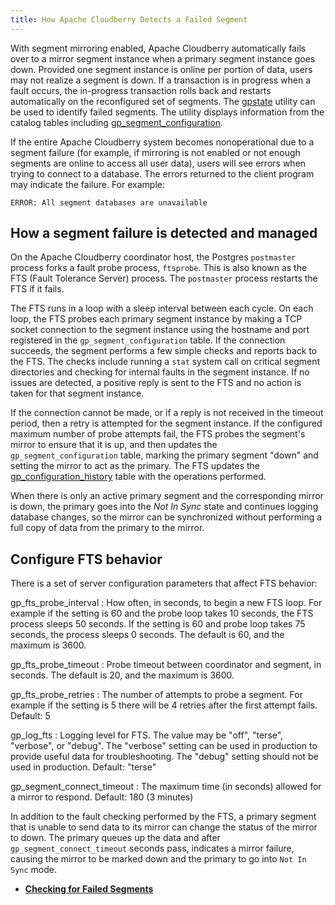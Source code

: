 ```yaml
---
title: How Apache Cloudberry Detects a Failed Segment 
---
```


With segment mirroring enabled, Apache Cloudberry automatically fails over to a mirror segment instance when a primary segment instance goes down. Provided one segment instance is online per portion of data, users may not realize a segment is down. If a transaction is in progress when a fault occurs, the in-progress transaction rolls back and restarts automatically on the reconfigured set of segments. The [gpstate](../../../utility_guide/ref/gpstate.html) utility can be used to identify failed segments. The utility displays information from the catalog tables including [gp_segment_configuration](../../../ref_guide/system_catalogs/gp_segment_configuration.html).

If the entire Apache Cloudberry system becomes nonoperational due to a segment failure (for example, if mirroring is not enabled or not enough segments are online to access all user data), users will see errors when trying to connect to a database. The errors returned to the client program may indicate the failure. For example:

```
ERROR: All segment databases are unavailable
```

## How a segment failure is detected and managed

On the Apache Cloudberry coordinator host, the Postgres `postmaster` process forks a fault probe process, `ftsprobe`. This is also known as the FTS (Fault Tolerance Server) process. The `postmaster` process restarts the FTS if it fails.

The FTS runs in a loop with a sleep interval between each cycle. On each loop, the FTS probes each primary segment instance by making a TCP socket connection to the segment instance using the hostname and port registered in the `gp_segment_configuration` table. If the connection succeeds, the segment performs a few simple checks and reports back to the FTS. The checks include running a `stat` system call on critical segment directories and checking for internal faults in the segment instance. If no issues are detected, a positive reply is sent to the FTS and no action is taken for that segment instance.

If the connection cannot be made, or if a reply is not received in the timeout period, then a retry is attempted for the segment instance. If the configured maximum number of probe attempts fail, the FTS probes the segment's mirror to ensure that it is up, and then updates the `gp_segment_configuration` table, marking the primary segment "down" and setting the mirror to act as the primary. The FTS updates the [gp_configuration_history](../../../ref_guide/system_catalogs/gp_configuration_history.html) table with the operations performed.

When there is only an active primary segment and the corresponding mirror is down, the primary goes into the *Not In Sync* state and continues logging database changes, so the mirror can be synchronized without performing a full copy of data from the primary to the mirror.

## Configure FTS behavior

There is a set of server configuration parameters that affect FTS behavior:

gp_fts_probe_interval
:   How often, in seconds, to begin a new FTS loop. For example if the setting is 60 and the probe loop takes 10 seconds, the FTS process sleeps 50 seconds. If the setting is 60 and probe loop takes 75 seconds, the process sleeps 0 seconds. The default is 60, and the maximum is 3600.

gp_fts_probe_timeout
:   Probe timeout between coordinator and segment, in seconds. The default is 20, and the maximum is 3600.

gp_fts_probe_retries
:   The number of attempts to probe a segment. For example if the setting is 5 there will be 4 retries after the first attempt fails. Default: 5

gp_log_fts
:   Logging level for FTS. The value may be "off", "terse", "verbose", or "debug". The "verbose" setting can be used in production to provide useful data for troubleshooting. The "debug" setting should not be used in production. Default: "terse"

gp_segment_connect_timeout
:   The maximum time (in seconds) allowed for a mirror to respond. Default: 180 (3 minutes)

In addition to the fault checking performed by the FTS, a primary segment that is unable to send data to its mirror can change the status of the mirror to down. The primary queues up the data and after `gp_segment_connect_timeout` seconds pass, indicates a mirror failure, causing the mirror to be marked down and the primary to go into `Not In Sync` mode.

- **[Checking for Failed Segments](../../highavail/topics/g-checking-for-failed-segments.html)**  

